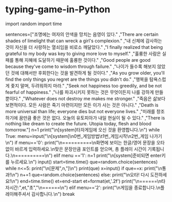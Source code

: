 # typing-game-in-Python
import random
import time

sentences=["조명에는 여자의 안색을 망치는 음영이 있다."
           ,"There are certain shades of limelight that can wreck a girl's complexion."
          ,"내 신체에 감사하는 것이 자신을 더 사랑하는 열쇠임을 비로소 깨달았다."
           ,"I finally realized that being grateful to my body was key to giving more love to myself."
          ,"훌륭한 사람은 실패를 통해 지혜에 도달하기 때문에 훌륭한 것이다."
          ,"Good people are good because they've come to wisdom through failure."
          ,"나이가 들수록 해보지 않았던 것에 대해서만 후회한다는 것을 발견하게 될 것이다."
          ,"As you grow older, you'll find the only things you regret are the things you didn't do."
          ,"행복을 탐욕스럽게 좇지 말며, 두려워하지 마라."
          ,"Seek not happiness too greedily, and be not fearful of happiness."
          ,"나를 파괴시키지 못하는 것은 무엇이든지 나를 강하게 만들 뿐이다."
          ,"Whatever does not destroy me makes me stronger."
          ,"죽음은 삶보다 보편적이다. 모든 사람은 죽기 마련이지만 모든 이가 사는 것은 아니다."
          ,"Death is more universal than life; everyone dies but not everyone lives."
          ,"미래를 창조하기에 꿈만큼 좋은 것은 없다. 오늘의 유토피아가 내일 현실이 될 수 있다."
          ,"There is nothing like dream to create the future. Utopia today, flesh and blood tomorrow."]
n=1
print("\n[system]타자게임에 오신 것을 환영합니다.\n")
while True:
    menu=input("\n[system]\n0번_게임방법\t1번_게임시작\n2번_게임 나가기\n")
    if menu=='0':
        print("\n==========\n화면에 보이는 한글/영어 문장을 오타없이 바르게 입력하세요.\n맞은 문장만큼 포인트를 얻으며, 총 플레이 시간이 기록됩니다.\n==========\n")
    elif menu =='1':
        n=1
        print("\n[system]준비되면 enter키를 누르세요.\n")
        input()
        start=time.time()
        que=random.choice(sentences)
        while n<=5:
            print("\n[문제",n,"]\n")
            print(que)
            x=input()
            if que==x:
                print("\n통과!\n")
                n+=1
                que=random.choice(sentences)
            else:
                print("\n오타! 다시 도전하세요!\n")
        end=time.time()
        et=end-start
        et=format(et,'.2f')
        print("\n======\n타자시간:",et,"초","\n======\n")
    elif menu=='2':
        print("\n게임을 종료합니다.\n플레이해주셔서 감사합니다.\n")
        break
        
        
